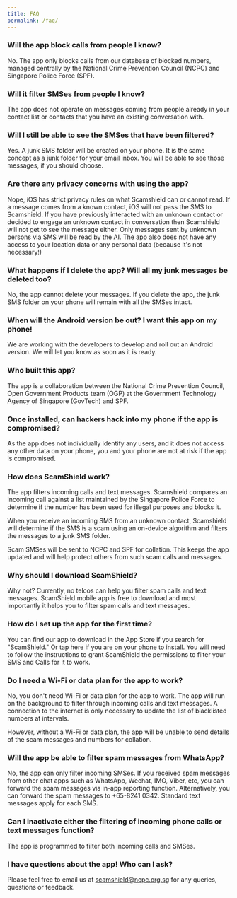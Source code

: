 ```yaml
---
title: FAQ
permalink: /faq/
---
```


### Will the app block calls from people I know?

No. The app only blocks calls from our database of blocked numbers, managed centrally by the National Crime Prevention Council (NCPC) and Singapore Police Force (SPF).

### Will it filter SMSes from people I know?

The app does not operate on messages coming from people already in your contact list or contacts that you have an existing conversation with.

### Will I still be able to see the SMSes that have been filtered?

Yes. A junk SMS folder will be created on your phone. It is the same concept as a junk folder for your email inbox. You will be able to see those messages, if you should choose.

### Are there any privacy concerns with using the app?

Nope, iOS has strict privacy rules on what Scamshield can or cannot read. If a message comes from a known contact, iOS will not pass the SMS to Scamshield. If you have previously interacted with an unknown contact or decided to engage an unknown contact in conversation then Scamshield will not get to see the message either. Only messages sent by unknown persons via SMS will be read by the AI. The app also does not have any access to your location data or any personal data (because it&#39;s not necessary!)

### What happens if I delete the app? Will all my junk messages be deleted too?

No, the app cannot delete your messages. If you delete the app, the junk SMS folder on your phone will remain with all the SMSes intact.

### When will the Android version be out? I want this app on my phone!

We are working with the developers to develop and roll out an Android version. We will let you know as soon as it is ready.

### Who built this app?

The app is a collaboration between the National Crime Prevention Council, Open Government Products team (OGP) at the Government Technology Agency of Singapore (GovTech) and SPF.

### Once installed, can hackers hack into my phone if the app is compromised?

As the app does not individually identify any users, and it does not access any other data on your phone, you and your phone are not at risk if the app is compromised.

### How does ScamShield work?

The app filters incoming calls and text messages. Scamshield compares an incoming call against a list maintained by the Singapore Police Force to determine if the number has been used for illegal purposes and blocks it. 

When you receive an incoming SMS from an unknown contact,  Scamshield will determine if the SMS is a scam using an on-device algorithm and filters the messages to a junk SMS folder.

Scam SMSes will be sent to NCPC and SPF for collation. This keeps the app updated and will help protect others from such scam calls and messages.

### Why should I download ScamShield?

Why not? Currently, no telcos can help you filter spam calls and text messages. ScamShield mobile app is free to download and most importantly it helps you to filter spam calls and text messages.

### How do I set up the app for the first time?

You can find our app to download in the App Store if you search for &quot;ScamShield.&quot; Or tap here if you are on your phone to install. You will need to follow the instructions to grant ScamShield the permissions to filter your SMS and Calls for it to work.

### Do I need a Wi-Fi or data plan for the app to work?

No, you don&#39;t need Wi-Fi or data plan for the app to work. The app will run on the background to filter through incoming calls and text messages. A connection to the internet is only necessary to update the list of blacklisted numbers at intervals.

However, without a Wi-Fi or data plan, the app will be unable to send details of the scam messages and numbers for collation.

### Will the app be able to filter spam messages from WhatsApp?

No, the app can only filter incoming SMSes. If you received spam messages from other chat apps such as WhatsApp, Wechat, IMO, Viber, etc, you can forward the spam messages via in-app reporting function. Alternatively, you can forward the spam messages to +65-8241 0342. Standard text messages apply for each SMS.

### Can I inactivate either the filtering of incoming phone calls or text messages function?

The app is programmed to filter both incoming calls and SMSes.

### I have questions about the app! Who can I ask?

Please feel free to email us at [scamshield@ncpc.org.sg](mailto:scamshield@ncpc.org.sg) for any queries, questions or feedback.
